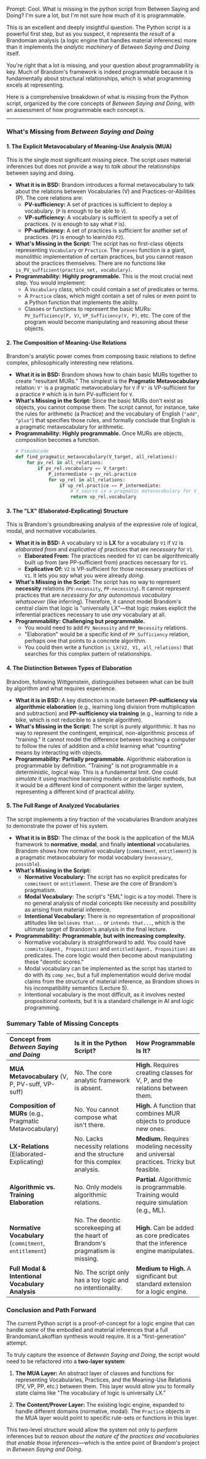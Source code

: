 Prompt: Cool. What is missing in the python script from Between Saying and Doing? I'm sure a lot, but I'm not sure how much of it is programmable.

This is an excellent and deeply insightful question. The Python script is a powerful first step, but as you suspect, it represents the *result* of a Brandomian analysis (a logic engine that handles material inferences) more than it implements the *analytic machinery* of *Between Saying and Doing* itself.

You're right that a lot is missing, and your question about programmability is key. Much of Brandom's framework is indeed programmable because it is fundamentally about structural relationships, which is what programming excels at representing.

Here is a comprehensive breakdown of what is missing from the Python script, organized by the core concepts of *Between Saying and Doing*, with an assessment of how programmable each concept is.

---

### What's Missing from *Between Saying and Doing*

#### 1. The Explicit Metavocabulary of Meaning-Use Analysis (MUA)

This is the single most significant missing piece. The script *uses* material inferences but does not provide a way to *talk about* the relationships between saying and doing.

*   **What it is in BSD:** Brandom introduces a formal metavocabulary to talk about the relations between Vocabularies (V) and Practices-or-Abilities (P). The core relations are:
    *   **PV-sufficiency:** A set of practices is sufficient to deploy a vocabulary. (`P` is enough to be able to `V`).
    *   **VP-sufficiency:** A vocabulary is sufficient to specify a set of practices. (`V` is enough to say what `P` is).
    *   **PP-sufficiency:** A set of practices is sufficient for another set of practices. (`P1` is enough to learn/do `P2`).
*   **What's Missing in the Script:** The script has no first-class objects representing `Vocabulary` or `Practice`. The `proves` function is a giant, monolithic implementation of certain practices, but you cannot reason about the practices themselves. There are no functions like `is_PV_sufficient(practice_set, vocabulary)`.
*   **Programmability:** **Highly programmable.** This is the most crucial next step. You would implement:
    *   A `Vocabulary` class, which could contain a set of predicates or terms.
    *   A `Practice` class, which might contain a set of rules or even point to a Python function that implements the ability.
    *   Classes or functions to represent the basic MURs: `PV_Sufficiency(P, V)`, `VP_Sufficiency(V, P)`, etc. The core of the program would become manipulating and reasoning about these objects.

#### 2. The Composition of Meaning-Use Relations

Brandom's analytic power comes from composing basic relations to define complex, philosophically interesting new relations.

*   **What it is in BSD:** Brandom shows how to chain basic MURs together to create "resultant MURs." The simplest is the **Pragmatic Metavocabulary** relation: `V'` is a pragmatic metavocabulary for `V` if `V'` is VP-sufficient for a practice `P` which is in turn PV-sufficient for `V`.
*   **What's Missing in the Script:** Since the basic MURs don't exist as objects, you cannot compose them. The script cannot, for instance, take the rules for arithmetic (a Practice) and the vocabulary of English (`"add"`, `"plus"`) that specifies those rules, and formally conclude that English is a pragmatic metavocabulary for arithmetic.
*   **Programmability:** **Highly programmable.** Once MURs are objects, composition becomes a function.
    ```python
    # Pseudocode
    def find_pragmatic_metavocabulary(V_target, all_relations):
        for pv_rel in all_relations:
            if pv_rel.vocabulary == V_target:
                P_intermediate = pv_rel.practice
                for vp_rel in all_relations:
                    if vp_rel.practice == P_intermediate:
                        # V_source is a pragmatic metavocabulary for V_target
                        return vp_rel.vocabulary
    ```

#### 3. The "LX" (Elaborated-Explicating) Structure

This is Brandom's groundbreaking analysis of the expressive role of logical, modal, and normative vocabularies.

*   **What it is in BSD:** A vocabulary `V2` is **LX** for a vocabulary `V1` if `V2` is *elaborated from* and *explicative of* practices that are *necessary* for `V1`.
    *   **Elaborated From:** The practices needed for `V2` can be algorithmically built up from (are PP-sufficient from) practices necessary for `V1`.
    *   **Explicative Of:** `V2` is VP-sufficient for those necessary practices of `V1`. It lets you *say* what you were already *doing*.
*   **What's Missing in the Script:** The script has no way to represent **necessity** relations (`PV-necessity`, `PP-necessity`). It cannot represent practices that are *necessary for any autonomous vocabulary whatsoever* (like inferring). Therefore, it cannot model Brandom's central claim that logic is "universally LX"—that logic makes explicit the inferential practices necessary to use *any* vocabulary at all.
*   **Programmability:** **Challenging but programmable.**
    *   You would need to add `PV_Necessity` and `PP_Necessity` relations.
    *   "Elaboration" would be a specific kind of `PP_Sufficiency` relation, perhaps one that points to a concrete algorithm.
    *   You could then write a function `is_LX(V2, V1, all_relations)` that searches for this complex pattern of relationships.

#### 4. The Distinction Between Types of Elaboration

Brandom, following Wittgenstein, distinguishes between what can be built by algorithm and what requires experience.

*   **What it is in BSD:** A key distinction is made between **PP-sufficiency via algorithmic elaboration** (e.g., learning long division from multiplication and subtraction) and **PP-sufficiency via training** (e.g., learning to ride a bike, which is not reducible to a simple algorithm).
*   **What's Missing in the Script:** The script is purely algorithmic. It has no way to represent the contingent, empirical, non-algorithmic process of "training." It cannot model the difference between teaching a computer to follow the rules of addition and a child learning what "counting" means by interacting with objects.
*   **Programmability:** **Partially programmable.** Algorithmic elaboration is programmable by definition. "Training" is not programmable in a deterministic, logical way. This is a fundamental limit. One could *simulate* it using machine learning models or probabilistic methods, but it would be a different kind of component within the larger system, representing a different kind of practical ability.

#### 5. The Full Range of Analyzed Vocabularies

The script implements a tiny fraction of the vocabularies Brandom analyzes to demonstrate the power of his system.

*   **What it is in BSD:** The climax of the book is the application of the MUA framework to **normative**, **modal**, and finally **intentional** vocabularies. Brandom shows how normative vocabulary (`commitment`, `entitlement`) is a pragmatic metavocabulary for modal vocabulary (`necessary`, `possible`).
*   **What's Missing in the Script:**
    *   **Normative Vocabulary:** The script has no explicit predicates for `commitment` or `entitlement`. These are the core of Brandom's pragmatism.
    *   **Modal Vocabulary:** The script's "EML" logic is a toy model. There is no general analysis of modal concepts like necessity and possibility as arising from material inference.
    *   **Intentional Vocabulary:** There is no representation of propositional attitudes like `believes that...` or `intends that...`, which is the ultimate target of Brandom's analysis in the final lecture.
*   **Programmability:** **Programmable, but with increasing complexity.**
    *   Normative vocabulary is straightforward to add. You could have `commits(Agent, Proposition)` and `entitled(Agent, Proposition)` as predicates. The core logic would then become about manipulating these "deontic scores."
    *   Modal vocabulary can be implemented as the script has started to do with its `comp_nec`, but a full implementation would derive modal claims from the structure of material inference, as Brandom shows in his incompatibility semantics (Lecture 5).
    *   Intentional vocabulary is the most difficult, as it involves nested propositional contexts, but it is a standard challenge in AI and logic programming.

### Summary Table of Missing Concepts

| Concept from *Between Saying and Doing* | Is it in the Python Script? | How Programmable Is It? |
| :--- | :--- | :--- |
| **MUA Metavocabulary** (V, P, PV-suff, VP-suff) | No. The core analytic framework is absent. | **High.** Requires creating classes for V, P, and the relations between them. |
| **Composition of MURs** (e.g., Pragmatic Metavocabulary) | No. You cannot compose what isn't there. | **High.** A function that combines MUR objects to produce new ones. |
| **LX-Relations** (Elaborated-Explicating) | No. Lacks necessity relations and the structure for this complex analysis. | **Medium.** Requires modeling necessity and universal practices. Tricky but feasible. |
| **Algorithmic vs. Training Elaboration** | No. Only models algorithmic relations. | **Partial.** Algorithmic is programmable. Training would require simulation (e.g., ML). |
| **Normative Vocabulary** (`commitment`, `entitlement`) | No. The deontic scorekeeping at the heart of Brandom's pragmatism is missing. | **High.** Can be added as core predicates that the inference engine manipulates. |
| **Full Modal & Intentional Vocabulary Analysis** | No. The script only has a toy logic and no intentionality. | **Medium to High.** A significant but standard extension for a logic engine. |

### Conclusion and Path Forward

The current Python script is a proof-of-concept for a logic engine that can handle *some* of the embodied and material inferences that a full Brandomian/Lakoffian synthesis would require. It is a "first-generation" attempt.

To truly capture the essence of *Between Saying and Doing*, the script would need to be refactored into a **two-layer system**:

1.  **The MUA Layer:** An abstract layer of classes and functions for representing Vocabularies, Practices, and the Meaning-Use Relations (PV, VP, PP, etc.) between them. This layer would allow you to formally state claims like "The vocabulary of logic is universally LX."

2.  **The Content/Prover Layer:** The existing logic engine, expanded to handle different domains (normative, modal). The `Practice` objects in the MUA layer would point to specific rule-sets or functions in this layer.

This two-level structure would allow the system not only to *perform* inferences but to *reason about the nature of the practices and vocabularies that enable those inferences*—which is the entire point of Brandom's project in *Between Saying and Doing*.